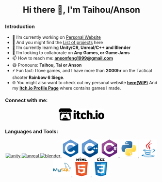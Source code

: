 ### <h1 align="center">Hi there 👋, I'm Taihou/Anson </p>

### Introduction
<!-- - 🤔 I’m looking for help with ... -->
<!-- - 💬 Ask me about ... -->
- 🔭 I’m currently working on [Personal Website](https://github.com/TaihouAnF/TaihouAnF.github.io)
- 👀 And you might find the [List of projects](https://github.com/TaihouAnF/TaihouAnF/blob/main/Anson_link_to_work.pdf) here 
- 🌱 I’m currently learning **Unity/C#, Unreal/C++ and Blender**
- 👯 I’m looking to collaborate on **Any Games, or Game Jams**
- 📫 How to reach me: **ansonfeng1999@gmail.com**
- 😄 Pronouns: **Taihou, Tai or Anson**
- ⚡ Fun fact: I love games, and I have more than **2000hr** on the Tactical shooter **Rainbow 6 Siege**.
- 🌐 You might also want to check out my personal website [**here(WIP)**](https://taihouanf.github.io) And my [**Itch.io Profile Page**](https://taihoudesu.itch.io/) where contains games I made.

 ### Connect with me: 
 <p align="center">
 <a href="https://taihoudesu.itch.io/" target="_blank" rel="noreferrer"> <img src="https://github.com/AnsonFeng1999/AnsonFeng1999/blob/8d87d3efc7ad62a5638aac3f0dffb2795771a441/itchio-logo-black.png" alt="itch.io" width="150" height="40"/> </a>

### Languages and Tools:
<p align="center"> 
<a href="https://unity.com/" target="_blank" rel="noreferrer"> <img src="https://www.vectorlogo.zone/logos/unity3d/unity3d-icon.svg" alt="unity" width="60" height="60"/> </a> 
<a href="https://unrealengine.com/" target="_blank" rel="noreferrer"> <img src="https://raw.githubusercontent.com/kenangundogan/fontisto/036b7eca71aab1bef8e6a0518f7329f13ed62f6b/icons/svg/brand/unreal-engine.svg" alt="unreal" width="60" height="60"/> </a> 
<a href="https://www.blender.org/" target="_blank" rel="noreferrer"> <img src="https://download.blender.org/branding/community/blender_community_badge_white.svg" alt="blender" width="60" height="60"/> </a> 
<a href="https://www.cprogramming.com/" target="_blank" rel="noreferrer"> <img src="https://raw.githubusercontent.com/devicons/devicon/master/icons/c/c-original.svg" alt="c" width="60" height="60"/> </a> 
<a href="https://www.w3schools.com/cpp/" target="_blank" rel="noreferrer"> <img src="https://raw.githubusercontent.com/devicons/devicon/master/icons/cplusplus/cplusplus-original.svg" alt="cplusplus" width="60" height="60"/> </a> 
<a href="https://www.w3schools.com/cs/" target="_blank" rel="noreferrer"> <img src="https://raw.githubusercontent.com/devicons/devicon/master/icons/csharp/csharp-original.svg" alt="csharp" width="60" height="60"/> </a> 
<a href="https://www.python.org" target="_blank" rel="noreferrer"> <img src="https://raw.githubusercontent.com/devicons/devicon/master/icons/python/python-original.svg" alt="python" width="60" height="60"/> </a> 
<a href="https://www.java.com" target="_blank" rel="noreferrer"> <img src="https://raw.githubusercontent.com/devicons/devicon/master/icons/java/java-original.svg" alt="java" width="60" height="60"/> </a>
<a href="https://www.mysql.com/" target="_blank" rel="noreferrer"> <img src="https://raw.githubusercontent.com/devicons/devicon/master/icons/mysql/mysql-original-wordmark.svg" alt="mysql" width="60" height="60"/> </a>
<a href="https://www.w3.org/html/" target="_blank" rel="noreferrer"> <img src="https://raw.githubusercontent.com/devicons/devicon/master/icons/html5/html5-original-wordmark.svg" alt="html5" width="60" height="60"/> </a>
<a href="https://www.w3schools.com/css/" target="_blank" rel="noreferrer"> <img src="https://raw.githubusercontent.com/devicons/devicon/master/icons/css3/css3-original-wordmark.svg" alt="css3" width="60" height="60"/> </a> 
</p>


